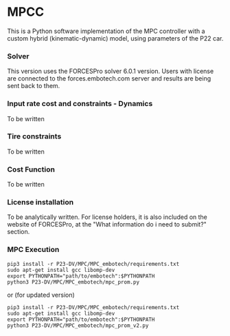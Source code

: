 # MPCC
This is a Python software implementation of the MPC controller with a custom hybrid (kinematic-dynamic) model, using parameters of the P22 car.

### Solver
This version uses the FORCESPro solver 6.0.1 version. Users with license are connected to the forces.embotech.com server and results are being sent back to them.

### Input rate cost and constraints - Dynamics
To be written

### Tire constraints
To be written

### Cost Function
To be written

### License installation
To be analytically written. For license holders, it is also included on the website of FORCESPro, at the "What information do i need to submit?" section.

### MPC Execution

```
pip3 install -r P23-DV/MPC/MPC_embotech/requirements.txt
sudo apt-get install gcc libomp-dev
export PYTHONPATH="path/to/embotech":$PYTHONPATH
python3 P23-DV/MPC/MPC_embotech/mpc_prom.py
```

or (for updated version)

```
pip3 install -r P23-DV/MPC/MPC_embotech/requirements.txt
sudo apt-get install gcc libomp-dev
export PYTHONPATH="path/to/embotech":$PYTHONPATH
python3 P23-DV/MPC/MPC_embotech/mpc_prom_v2.py
```


